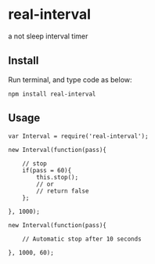 # real-interval

a not sleep interval timer 

## Install

Run terminal, and type code as below:

```
npm install real-interval
```

## Usage

```
var Interval = require('real-interval');
```

```
new Interval(function(pass){

    // stop 
    if(pass = 60){
        this.stop(); 
        // or 
        // return false
    };

}, 1000);
```

```
new Interval(function(pass){

    // Automatic stop after 10 seconds

}, 1000, 60);
```


